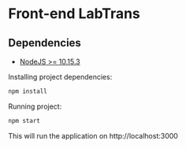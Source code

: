 # Front-end LabTrans

## Dependencies

- [NodeJS >= 10.15.3](https://nodejs.org)

Installing project dependencies:

```bash
npm install
```

Running project:

```bash
npm start
```

This will run the application on http://localhost:3000